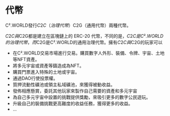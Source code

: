 # 代幣

C².WORLD發行$C2C（治理代幣）$C2G（通用代幣）兩種代幣。

$C2C與$C2G都是建立在區塊鏈上的 ERC-20 代幣，不同的是，$C2C是C².WORLD的治理代幣，而$C2G是C².WORLD的通用治理代幣。擁有$C2C與$C2G的玩家可以

* 在C².WORLD交易市場進行交易。購買數字人外形、裝備、令牌、宇宙、土地等NFT資產。
* 將多元宇宙或資產等鑄造成為NFT。
* 購買門票進入特殊的土地或宇宙。
* 通過DAO行使投票權。
* 質押流動性礦池或領主私域礦池，來獲得被動收益。
* 發佈相應懸賞，委託其他玩家來製作自己需要的資產和多元宇宙
* 為自己多元宇宙中設置的挑戰提供獎勵，來吸引更多的數字公民遊玩。
* 升級自己的裝備挑戰更高難度的收益任務，獲得更多的收益。
* ...
